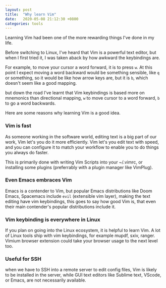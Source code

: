 ```yaml
---
layout: post
title:  "Why learn Vim"
date:   2020-05-08 21:12:30 +0800
categories: tools
---
```


Learning Vim had been one of the more rewarding things I've done in my life.

Before switching to Linux, I've heard that Vim is a powerful text editor, but when I first tried it, I was taken aback by how awkward the keybindings are.

For example, to move your cursor a word forward, it is to press `w`. At this point I expect moving a word backward would be something sensible, like `q` or something, so it would be like how arrow keys are, but it is `b`, which doesn't seem like a good mapping.

but down the road I've learnt that Vim keybindings is based more on mnemonics than directional mapping, `w` to move cursor to a word forward, `b` to go a word backwards.

Here are some reasons why learning Vim is a good idea.

### Vim is fast
As someone working in the software world, editing text is a big part of our work, Vim let's you do it more efficiently.
Vim let's you edit text with speed, and you can configure it to match your workflow to enable you to do things you always do faster.

This is primarily done with writing Vim Scripts into your ~/.vimrc, or installing some plugins (preferrably with a plugin manager like VimPlug).

### Even Emacs embraces Vim
Emacs is a contender to Vim, but popular Emacs distributions like Doom Emacs, Spacemacs include `evil` (extensible vim layer), making the text editing have vim keybindings, this goes to say how good Vim is, that even their main contender's popular distributions include it.

### Vim keybinding is everywhere in Linux
If you plan on going into the Linux ecosystem, it is helpful to learn Vim. A lot of Linux tools ship with vim keybindings, for example mupdf, sxiv, ranger. Vimium browser extension could take your browser usage to the next level too.

### Useful for SSH
when we have to SSH into a remote server to edit config files, Vim is likely to be installed in the server, while GUI text editors like Sublime text, VScode, or Emacs, are not necessarily available.
